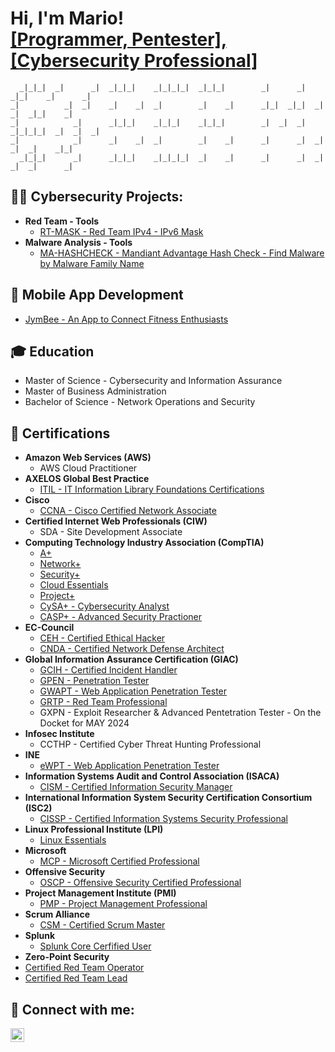 <h1>Hi, I'm Mario! <br/><a href="https://github.com/msimon96">[Programmer, Pentester],</a> <a href="https://www.linkedin.com/in/mario-r-simon/">[Cybersecurity Professional]</a></h1>

```                                                                                                                              
  _|_|_|  _|      _|  _|_|_|    _|_|_|_|  _|_|_|        _|      _|    _|_|    _|      _|  
_|          _|  _|    _|    _|  _|        _|    _|      _|_|  _|_|  _|    _|  _|_|    _|  
_|            _|      _|_|_|    _|_|_|    _|_|_|        _|  _|  _|  _|_|_|_|  _|  _|  _|  
_|            _|      _|    _|  _|        _|    _|      _|      _|  _|    _|  _|    _|_|  
  _|_|_|      _|      _|_|_|    _|_|_|_|  _|    _|      _|      _|  _|    _|  _|      _|
```

<h2>👨‍💻 Cybersecurity Projects:</h2>

- <b>Red Team - Tools</b>
  - [RT-MASK - Red Team IPv4 - IPv6 Mask](https://github.com/msimon96/RT-MASK)
- <b>Malware Analysis - Tools</b>
  - [MA-HASHCHECK - Mandiant Advantage Hash Check - Find Malware by Malware Family Name](https://github.com/msimon96/MA-HASHCHECK)

<h2>📱 Mobile App Development</h2>

- [JymBee - An App to Connect Fitness Enthusiasts](https://join.jymbee.io)

<h2>🎓 Education</h2>

- Master of Science - Cybersecurity and Information Assurance
- Master of Business Administration
- Bachelor of Science - Network Operations and Security

<h2>📜 Certifications</h2>

- <b>Amazon Web Services (AWS)</b>
  - AWS Cloud Practitioner
- <b>AXELOS Global Best Practice</b>
  - [ITIL - IT Information Library Foundations Certifications](https://candidate.peoplecert.org/certcheck.aspx)
- <b>Cisco</b>
  - [CCNA - Cisco Certified Network Associate](https://www.youracclaim.com/badges/45fb5615-2f89-41b3-8a58-62e11810164e/public_url)
- <b>Certified Internet Web Professionals (CIW)</b>
  - SDA - Site Development Associate
- <b>Computing Technology Industry Association (CompTIA)</b>
  - [A+](https://www.certmetrics.com/comptia/public/verification.aspx?code=DDCC8T0QF606V6SQ)
  - [Network+](https://www.youracclaim.com/badges/1186d752-19bc-4114-9342-b1d210dde8ae/public_url)
  - [Security+](https://www.certmetrics.com/comptia/public/verification.aspx?code=HVHC7TTJ83EQ1QG5)
  - [Cloud Essentials](https://www.youracclaim.com/badges/c75b907d-91a5-4427-b33d-a47da9e9b276/public_url)
  - [Project+](https://www.youracclaim.com/badges/52baa044-e2b5-45b4-b95f-85e68051f6b7/public_url)
  - [CySA+ - Cybersecurity Analyst](https://www.youracclaim.com/badges/81321b66-670d-43b5-a957-aba36310473a/public_url)
  - [CASP+ - Advanced Security Practioner](https://www.youracclaim.com/badges/9907ff0a-2c86-4f23-9b41-0e8f1124dc95/public_url)
- <b>EC-Council</b>
  - [CEH - Certified Ethical Hacker]()
  - [CNDA - Certified Network Defense Architect]()
- <b>Global Information Assurance Certification (GIAC)</b>
  - [GCIH - Certified Incident Handler](https://www.credly.com/badges/d5fd767b-5e0d-4447-83b4-8fd5d50ec878/public_url)
  - [GPEN - Penetration Tester](https://www.credly.com/badges/549a17ef-1c4e-4c0b-a713-cdecaee8f877/public_url)
  - [GWAPT - Web Application Penetration Tester](https://www.credly.com/badges/d5fd767b-5e0d-4447-83b4-8fd5d50ec878/public_url)
  - [GRTP - Red Team Professional](https://www.credly.com/badges/5b1bd784-26c8-4cb9-bd7e-41a5d2048550/public_url)
  - GXPN - Exploit Researcher & Advanced Pentetration Tester - On the Docket for MAY 2024
- <b>Infosec Institute</b>
  - CCTHP - Certified Cyber Threat Hunting Professional
- <b>INE</b>
  - [eWPT - Web Application Penetration Tester](https://certs.ine.com/2f26b154-67e3-426d-b26c-d454469a8a98)
- <b>Information Systems Audit and Control Association (ISACA)</b>
  - [CISM - Certified Information Security Manager](https://www.youracclaim.com/badges/13806925-dc65-4c40-b4e1-eaa03728b331?source=public_url)
- <b>International Information System Security Certification Consortium (ISC2)</b>
  - [CISSP - Certified Information Systems Security Professional](https://www.credly.com/badges/ac402ad5-bfa2-43bc-8aaf-8dc85c42a8dc?source=public_url)
- <b>Linux Professional Institute (LPI)</b>
  - [Linux Essentials](http://lpi.org/v/LPI000429032/2d2jnrqutd)
- <b>Microsoft</b>
  - [MCP - Microsoft Certified Professional](https://www.youracclaim.com/badges/9bcd84b6-2d39-47d4-af95-9fb7f0ae4a6c/public_url)
- <b>Offensive Security</b>
  - [OSCP - Offensive Security Certified Professional](https://www.credential.net/c6e89d3b-e0f4-41be-b8f7-9b6361f41937)
- <b>Project Management Institute (PMI)</b>
  - [PMP - Project Management Professional](https://www.youracclaim.com/badges/df14a946-58c9-46ca-bf17-6fa153632a34?source=public_url)
- <b>Scrum Alliance</b>
  - [CSM - Certified Scrum Master](https://bcert.me/skpszcwau)
- <b>Splunk</b>
  - [Splunk Core Cerfified User](https://www.credly.com/badges/6bc4ebc2-3e79-411e-85dd-827625391561?source=linked_in_profile)
 - <b>Zero-Point Security</b>
  - [Certified Red Team Operator](https://eu.badgr.com/public/assertions/0UqZrJCuQkGITpW03sSMig)
  - [Certified Red Team Lead](https://eu.badgr.com/public/assertions/lhVWKPFxShuw6V6MFuZFZA)

<h2>🤳 Connect with me:</h2>

[<img align="left" alt="MarioSimon | LinkedIn" width="22px" src="https://cdn.jsdelivr.net/npm/simple-icons@v3/icons/linkedin.svg" />][linkedin]

[linkedin]: https://www.linkedin.com/in/mario-r-simon
